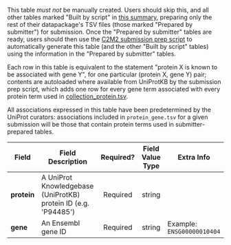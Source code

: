 This table *must not* be manually created. Users should skip this, and all other tables marked "Built by script" in [this summary](./C2M2-Table-Summary), preparing only the rest of their datapackage's TSV files (those marked "Prepared by submitter") for submission. Once the "Prepared by submitter" tables are ready, users should then use the [C2M2 submission prep script](https://osf.io/bq6k9/) to automatically generate this table (and the other "Built by script" tables) using the information in the "Prepared by submitter" tables.

Each row in this table is equivalent to the statement "protein X is known to be associated with gene Y", for one particular (protein X, gene Y) pair; contents are autoloaded where available from UniProtKB by the submission prep script, which adds one row for every gene term associated with every protein term used in [collection_protein.tsv](./TableInfo:-collection_protein.tsv).

All associations expressed in this table have been predetermined by the UniProt curators: associations included in `protein_gene.tsv` for a given submission will be those that contain protein terms used in submitter-prepared tables.

Field | Field Description | Required? | Field Value Type | Extra Info 
------|-------------------|:-----------:|:-------------:|------------
**protein** | A UniProt Knowledgebase (UniProtKB) protein ID (e.g. 'P94485')| Required | string | 
**gene** | An Ensembl gene ID | Required |  string |  Example: `ENSG00000010404`